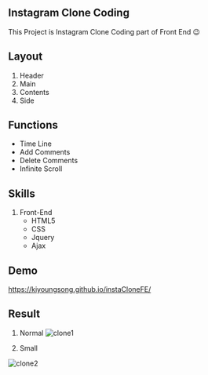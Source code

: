 ## Instagram Clone Coding

This Project is Instagram Clone Coding part of Front End 😉

## Layout

1. Header
2. Main
3. Contents
4. Side

## Functions

- Time Line
- Add Comments
- Delete Comments
- Infinite Scroll

## Skills
1. Front-End
   - HTML5
   - CSS
   - Jquery
   - Ajax

## Demo
https://kiyoungsong.github.io/instaCloneFE/

## Result
1. Normal
![clone1](https://user-images.githubusercontent.com/21999226/115595687-33479480-a312-11eb-8c43-4e6ac1e74bea.PNG)

2. Small


![clone2](https://user-images.githubusercontent.com/21999226/115595694-3478c180-a312-11eb-9b71-c67dd7416b53.PNG)
